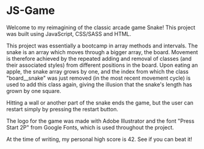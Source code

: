 # JS-Game
Welcome to my reimagining of the classic arcade game Snake! This project was built using JavaScript, CSS/SASS and HTML. 

This project was essentially a bootcamp in array methods and intervals. The snake is an array which moves through a bigger array, the board. Movement is therefore achieved by the repeated adding and removal of classes (and their associated styles) from different positions in the board. Upon eating an apple, the snake array grows by one, and the index from which the class "board__snake" was just removed (in the most recent movement cycle) is used to add this class again, giving the illusion that the snake's length has grown by one square.

Hitting a wall or another part of the snake ends the game, but the user can restart simply by pressing the restart button. 

The logo for the game was made with Adobe Illustrator and the font "Press Start 2P" from Google Fonts, which is used throughout the project.

At the time of writing, my personal high score is 42. See if you can beat it!